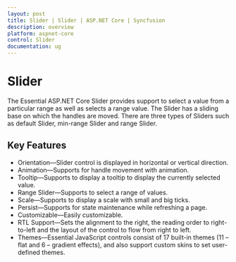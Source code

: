 ```yaml
---
layout: post
title: Slider | Slider | ASP.NET Core | Syncfusion
description: overview
platform: aspnet-core
control: Slider
documentation: ug
---
```


# Slider

The Essential ASP.NET Core Slider provides support to select a value from a particular range as well as selects a range value. The Slider has a sliding base on which the handles are moved. There are three types of Sliders such as default Slider, min-range Slider and range Slider.

## Key Features

* Orientation—Slider control is displayed in horizontal or vertical direction.
* Animation—Supports for handle movement with animation.
* Tooltip—Supports to display a tooltip to display the currently selected value.
* Range Slider—Supports to select a range of values.
* Scale—Supports to display a scale with small and big ticks.
* Persist—Supports for state maintenance while refreshing a page.
* Customizable—Easily customizable.
* RTL Support—Sets the alignment to the right, the reading order to right-to-left and the layout of the control to flow from right to left.
* Themes—Essential JavaScript controls consist of 17 built-in themes (11 – flat and 6 – gradient effects), and also support custom skins to set user-defined themes.



